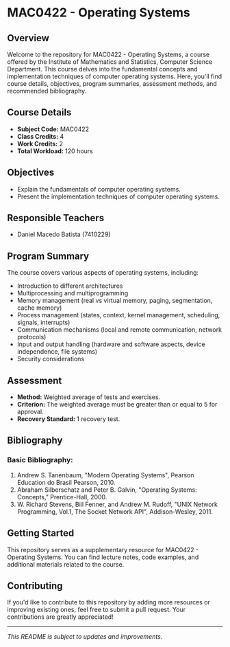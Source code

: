 # MAC0422 - Operating Systems

## Overview

Welcome to the repository for MAC0422 - Operating Systems, a course offered by the Institute of Mathematics and Statistics, Computer Science Department. This course delves into the fundamental concepts and implementation techniques of computer operating systems. Here, you'll find course details, objectives, program summaries, assessment methods, and recommended bibliography.

## Course Details

- **Subject Code:** MAC0422
- **Class Credits:** 4
- **Work Credits:** 2
- **Total Workload:** 120 hours


## Objectives

- Explain the fundamentals of computer operating systems.
- Present the implementation techniques of computer operating systems.

## Responsible Teachers

- Daniel Macedo Batista (7410229)

## Program Summary

The course covers various aspects of operating systems, including:

- Introduction to different architectures
- Multiprocessing and multiprogramming
- Memory management (real vs virtual memory, paging, segmentation, cache memory)
- Process management (states, context, kernel management, scheduling, signals, interrupts)
- Communication mechanisms (local and remote communication, network protocols)
- Input and output handling (hardware and software aspects, device independence, file systems)
- Security considerations

## Assessment

- **Method:** Weighted average of tests and exercises.
- **Criterion:** The weighted average must be greater than or equal to 5 for approval.
- **Recovery Standard:** 1 recovery test.

## Bibliography

### Basic Bibliography:

1. Andrew S. Tanenbaum, "Modern Operating Systems", Pearson Education do Brasil Pearson, 2010.
2. Abraham Silberschatz and Peter B. Galvin, "Operating Systems: Concepts," Prentice-Hall, 2000.
3. W. Richard Stevens, Bill Fenner, and Andrew M. Rudoff, "UNIX Network Programming, Vol.1, The Socket Network API", Addison-Wesley, 2011.


## Getting Started

This repository serves as a supplementary resource for MAC0422 - Operating Systems. You can find lecture notes, code examples, and additional materials related to the course.

## Contributing

If you'd like to contribute to this repository by adding more resources or improving existing ones, feel free to submit a pull request. Your contributions are greatly appreciated!

---
*This README is subject to updates and improvements.*
